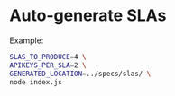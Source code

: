 # Auto-generate SLAs

Example:

```bash
SLAS_TO_PRODUCE=4 \
APIKEYS_PER_SLA=2 \
GENERATED_LOCATION=../specs/slas/ \
node index.js
```
